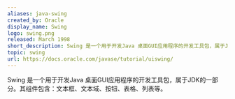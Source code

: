 ```yaml
---
aliases: java-swing
created_by: Oracle
display_name: Swing
logo: swing.png
released: March 1998
short_description: Swing 是一个用于开发Java 桌面GUI应用程序的开发工具包，属于JDK的一部分。
topic: swing
url: https://docs.oracle.com/javase/tutorial/uiswing/
---
```

Swing 是一个用于开发Java 桌面GUI应用程序的开发工具包，属于JDK的一部分。其组件包含：文本框、文本域、按钮、表格、列表等。